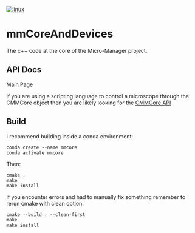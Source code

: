 
[![linux](https://github.com/tractatus/mmCoreAndDevices/actions/workflows/ubuntu.yml/badge.svg)](https://github.com/tractatus/mmCoreAndDevices/actions/workflows/ubuntu.yml)

# mmCoreAndDevices
The c++ code at the core of the Micro-Manager project.

## API Docs
[Main Page](https://micro-manager.org/apidoc/MMCore/latest/index.html)

If you are using a scripting language to control a microscope through the CMMCore object
then you are likely looking for the [CMMCore API](https://micro-manager.org/apidoc/MMCore/latest/class_c_m_m_core.html)

## Build

I recommend building inside a conda environment:

```
conda create --name mmcore
conda activate mmcore   
```

Then:
```
cmake .
make
make install
```

If you encounter errors and had to manually fix something remember to rerun cmake with clean option:
```
cmake --build . --clean-first
make
make install
```